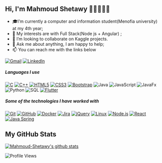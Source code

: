 

<!--
**Mahmoud-Shetawy/Mahmoud-Shetawy** is a ✨ _special_ ✨ repository because its `README.md` (this file) appears on your GitHub profile.-->

## Hi, I'm Mahmoud Shetawy 👋🏼👨🏻‍💻

- 🎓I’m currently a computer and information student(Menofia university) at my 4th year; 
- 🤔 My interests are with Full Stack(Node js + Angular) ;
- 👯 I’m looking to collaborate on Kaggle projects.
- 💬 Ask me about anything, I am happy to help;
- :mailbox: You can reach me with the links below


[![Gmail](https://img.shields.io/badge/-GMAIL-D14836?style=for-the-badge&logo=gmail&logoColor=white)](mailto:mahmoudkhider37@gmail.com)
[![LinkedIn](https://img.shields.io/badge/-LINKEDIN-0077B5?style=for-the-badge&logo=linkedin&logoColor=white)]((https://www.linkedin.com/in/mahmoud-a-khider-55453319a/))

##### Languages I use

[![C](https://img.shields.io/badge/-C-000000?style=flat&logo=c)](https://github.com/)
[![C++](https://img.shields.io/badge/-C++-000000?style=flat&logo=c%2B%2B)](https://github.com/MahmoudAliKhider)
[![HTML5](https://img.shields.io/badge/-HTML5-000000?style=flat&logo=html5)](https://github.com/MahmoudAliKhider)
[![CSS3](https://img.shields.io/badge/-CSS3-1572B6?style=flat-square&logo=css3&link=https://github.com/MahmoudAliKhider)](https://github.com/MahmoudAliKhider)
[![Bootstrap](https://img.shields.io/badge/-Bootstrap-563D7C?style=flat-square&logo=bootstrap&link=https://github.com/MahmoudAliKhider)](https://github.com/MahmoudAliKhider)
![Java](https://img.shields.io/badge/-Java-000000?style=flat&logo=java)
![JavaScript](https://img.shields.io/badge/-JavaScript-000000?style=flat&logo=javascript)
![JavaFx](https://img.shields.io/badge/-JavaFx-000000?style=flat&logo=javafx)
![Python](https://img.shields.io/badge/-Python-000000?style=flat&logo=python)
![SQL](https://img.shields.io/badge/-SQL-000000?style=flat&logo=postgresql)
[![Flutter](https://img.shields.io/badge/-Angular-02569B?style=flat-square&logo=angular&link=https://github.com/MahmoudAliKhider)](https://github.com/MahmoudAliKhider)


##### Some of the technologies I have worked with

[![Git](https://img.shields.io/badge/-Git-222222?style=flat&logo=git&logoColor=F05032)](https://github.com/MahmoudAliKhider)
[![GitHub](https://img.shields.io/badge/-GitHub-222222?style=flat&logo=github&logoColor=181717)](https://github.com/MahmoudAliKhider)
[![Docker](https://img.shields.io/badge/-Docker-black?style=flat-square&logo=docker&link=https://github.com/MahmoudAliKhider)](https://github.com/MahmoudAliKhider)
[![Jira](https://img.shields.io/badge/-Jira-222222?style=flat&logo=jira-software&logoColor=white&logoColor=0052CC)](https://github.com/MahmoudAliKhider)
[![jQuery](https://img.shields.io/badge/-jQuery-222222?style=flat&logo=jQuery&logoColor=0769AD)](https://github.com/MahmoudAliKhider)
[![Linux](https://img.shields.io/badge/-Linux-222222?style=flat&logo=linux&logoColor=FCC624)](https://github.com/MahmoudAliKhider)
[![Node.js](https://img.shields.io/badge/-Node.js-222222?style=flat&logo=node.js&logoColor=339933)](https://github.com/MahmoudAliKhider)
[![React](https://img.shields.io/badge/-React-222222?style=flat&logo=React&logoColor=61DAFB)](https://github.com/MahmoudAliKhider)
[![Java Spring](https://img.shields.io/badge/-Spring-222222?style=flat&logo=spring&logoColor=6DB33F)](https://github.com/MahmoudAliKhider)

## My GitHub Stats
[![Mahmoud-Shetawy's github stats](https://github-readme-stats.vercel.app/api?username=Mahmoud-Shetawy&show_icons=true&title_color=fff&icon_color=79ff97&text_color=9f9f9f&bg_color=151515)](https://github.com/Mahmoud-Shetawy)

![Profile Views](https://komarev.com/ghpvc/?username=Mahmoud-Shetawy&color=blue)


